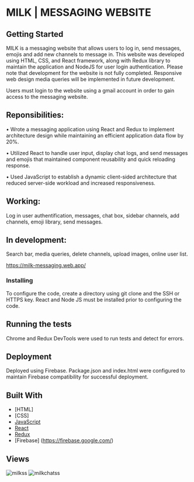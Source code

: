 # MILK | MESSAGING WEBSITE

## Getting Started

MILK is a messaging website that allows users to log in, send messages, emojis and add new channels to message in. This website was developed using HTML, CSS, and React framework, along with Redux library to maintain the application and NodeJS for user login authentication. Please note that development for the website is not fully completed. Responsive web design media queries will be implemented in future development.

Users must login to the website using a gmail account in order to gain access to the messaging website. 

## Reponsibilities:
• Wrote a messaging application using React and Redux to implement architecture design while maintaining an efficient application data flow by 20%.

• Utilized React to handle user input, display chat logs, and send messages and emojis that maintained component reusability and quick reloading response.

• Used JavaScript to establish a dynamic client-sided architecture that reduced server-side workload and increased responsiveness.

## Working: 
Log in user authentification, messages, chat box, sidebar channels, add channels, emoji library, send messages.

## In development: 
Search bar, media queries, delete channels, upload images, online user list.

https://milk-messaging.web.app/

### Installing

To configure the code, create a directory using git clone and the SSH or HTTPS key. React and Node JS must be installed prior to configuring the code.

## Running the tests

Chrome and Redux DevTools were used to run tests and detect for errors. 

## Deployment

Deployed using Firebase. Package.json and index.html were configured to maintain Firebase compatibility for successful deployment.

## Built With

* [HTML] 
* [CSS] 
* [JavaScript](https://www.javascript.com/) 
* [React](https://reactjs.org/) 
* [Redux](https://react-redux.js.org/) 
* [Firebase] (https://firebase.google.com/)

## Views
![milkss](https://user-images.githubusercontent.com/97206862/175226575-e6a78ec7-045f-4a7f-ba84-d4d591f9cc4f.PNG)
![milkchatss](https://user-images.githubusercontent.com/97206862/175226581-a495be19-7bfb-4fa2-81eb-83bc60b1b073.PNG)


